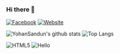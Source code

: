 ### Hi there 👋

[![Facebook](https://img.shields.io/badge/Facebook-222222?&style=flat-square&logo=facebook&logoColor=white&link=https://www.facebook.com/yohan.sandun.5)](https://www.facebook.com/yohan.sandun.5)
[![Website](https://img.shields.io/badge/WebSite-222222?&style=flat-square&logo=google-chrome&logoColor=white&link=http://akuru.epizy.com)](http://akuru.epizy.com/)

![YohanSandun's github stats](https://github-readme-stats.vercel.app/api?username=YohanSandun&show_icons=true&hide_border=true)
![Top Langs](https://github-readme-stats.vercel.app/api/top-langs/?username=YohanSandun&layout=compact)

![HTML5](https://img.shields.io/badge/-HTML5-E34F26?style=flat-square&logo=html5&logoColor=white)
![Hello](https://img.shields.io/:dependabot-badge-blue.svg?logo=data:image/png;base64,iVBORw0KGgoAAAANSUhEUgAAABgAAAAYCAYAAADgdz34AAAABGdBTUEAALGPC/xhBQAAACBjSFJNAAB6JQAAgIMAAPn/AACA6QAAdTAAAOpgAAA6mAAAF2%2BSX8VGAAAABmJLR0QA/wD/AP%2BgvaeTAAAACXBIWXMAAA7EAAAOxAGVKw4bAAAF4ElEQVRIx4VWS6ieVxVd%2Bzy%2Bx//9j/S/vc29TYgWtdVW0qK1Bh9oUQIWDLUoGCj1gdqJmTmQWgdCqBaEIqV0og7EQgdinFQRJ5FgSxswqC3ERE1t%2BiC56Z/893ue194Obq5NQqB7vPde%2B6yz9jqHsBXfycvypmI0Opu8n4gIgQjvFkQkAM6JyBwimdJatLV13zQ3u2HYBPAUAXhIK3V7MRo9a4viNWPMIrMWLPJuzRG8R/R%2B1eb5hrEWQ9eBgRlE3tvV9VdCCK8apdTt5Xj8fWPM/ZzSLZH5zymEmwG8AyECEQERYftkRAQ/DDqG8C0GHg8hvJFCQAjh/izPN4uyfJSZH9dlVd1x4/r6i9V0OkTvp8G5sdK6EZG5ACMiqrW1tTamFxGGyA4AKwBiXhQXtNYXjLV/01ojLwoopaLS%2BtJoOj3HInsMRJIwg5ldCOFLIDoSQrgVIs8Uo1FiYK6tfR8R2cT8ljXmeAoBAoC0/hg7dyt7n5RSTQhhGpz7cF4UfyARkEgyIkLCDE5pkpflfzmlN4a2Hblh2Nv3/U9SjPuv5N4Yc9Ja%2B5D3/kcppS9oY85Ya18W5lxpvWGsfWkYhl1K69NEpMx2ITMXSuvNcjx%2BRZhfcc79MYWwXyl1tpxMfqOIuK3rgzHGDybmvwizNcb8dWVt7SltreOUdHPx4p0Q%2BZekdIxT2hroClUkTskSEZExUs1mT7iuK2MIJZhzISIi6gBAmC0ACDAMXffL2XyOrKrgu25v2zQPV%2BPx0bwsu3q5fAcAAJTW4BilXiwQQ7gvpfQpABS8v/uqPKU2SKllivETwfvvLReLn8YQtDbmn3lRnCGlShHpAEBdU4jgHDilr6aUDgGgLM9/NZ3Pv72%2BZ8%2BD49nstwBgs%2ByFvCyfBQBtjBdmCs4dIqJKREhE%2BP93diWAMEcoBQG%2BDgDW2iOT2exr2WiEHSsriDHOmuXyATcMBzAMB4jodd/3T47GYxlPp39XWm8OIRAAuj4AkLTWIKIdADCazZ4bz1eQgkcKATGE1ctTvzmaTA5H749C5LsppZMislMzfxKAJaJ0XQACtDADwNsA0Nf15zTRL2xRAFUFpXULAMbaE6vr608vFwsk7zkry9ckpaFv2y%2BmlG4R5nh9AKUMx4gU4xEA93nnDtbLS/8e8fTXWV68KcwrAJBifI/r%2B33VZNIK8zltzFrftjtc3382L4qng3OtthZEBCpHo0M3rq09CaXuCN5/3lr7s%2BWFC%2Bja9miM8TNXmptcY4DleHzyhtXV38cQFKdUgPkFEP3j0mLRTqfTUzHGb1ylIiKCd46C9zuLsvxyWVU/zIvimNZ6cU1zJqKOiP7jh%2BGt4Nzbfhg2tLUNM9%2BTGbPLZhmE%2BWqKLktVBDho8vzEKM8PK2MOpxChFBXeuUcvbmz8IMvz4ytra/f2TZN3m5tjpfVgs6xsl8u7BHjGWNtcFs1Ve6BSjCkvS9y0e/efxtPpGYiAQ0DXNDDWDlmet1vuLVBK9QAuxRgfCM5dKKvq7Hznzlen8/lHZ6urwGVKzRWTtymlGy6eP/9ppfVuYXYisgtEt7m%2BM8D855dpStqYAQCM1nlZlmfKyYSCcwIiysuy2X5DtlUkWmuQMaXWmlSen4ghHDPWqrauH2Pm01VVPWe0RgBer6bT4%2BPZ7JjNMgxt65QxyMvy4%2BcXiw8VIZy2WdZv2w4Rsc7Lcl%2BWFy/2dZ13db1fmJ0yJkBkKiJGK3XKFMXFoW3v6ur63qKqjkXvb%2BubpiGllpzSB5j5JIDWO7fTO/d8s7mZbJYjpfgR0sY8pogeMVpDKbWXiR40xlzilERpfQ7ACMAkhrBKRL9TWpfBuRUQ7bNZVnNKRoBeK0UAzoqIcsPwvNb65cT8YwLwTa3UndP5/JGyqtro/Zbmr95wyJZXIcVIRCSkFEipDICHiAWQSCmTYrw7et/1XXfAe7%2BxbUoP50Xx/mI8PsUh1HKdHwVtLUoBoAFQAhgA%2BGvSRBvj%2Bq67x/V9A%2BCJ/wG1wUlnYd43cwAAACV0RVh0ZGF0ZTpjcmVhdGUAMjAyMS0wMy0wMVQxODoyMzoxOSswMzowMClaz3AAAAAldEVYdGRhdGU6bW9kaWZ5ADIwMjEtMDMtMDFUMTg6MjM6MTkrMDM6MDBYB3fMAAAAAElFTkSuQmCC)

<!--
**YohanSandun/YohanSandun** is a ✨ _special_ ✨ repository because its `README.md` (this file) appears on your GitHub profile.

Here are some ideas to get you started:

- 🔭 I’m currently working on ...
- 🌱 I’m currently learning ...
- 👯 I’m looking to collaborate on ...
- 🤔 I’m looking for help with ...
- 💬 Ask me about ...
- 📫 How to reach me: ...
- 😄 Pronouns: ...
- ⚡ Fun fact: ...
-->

